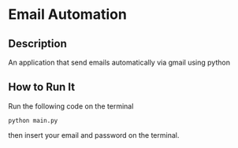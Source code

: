 # Email Automation 

## Description
An application that send emails automatically via gmail using python

## How to Run It
Run the following code on the terminal 
```shell
python main.py
```
then insert your email and password on the terminal.


